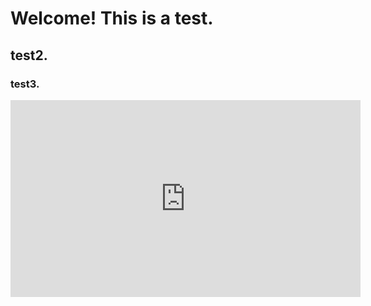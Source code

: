 <h1>Welcome! This is a test.</h1>
<h2>test2.</h2>
<h3>test3.</h3>
<iframe width="560" height="315" src="https://www.youtube.com/embed/htEfKHPAUQ0?controls=0" frameborder="0" allow="accelerometer; autoplay; encrypted-media; gyroscope; picture-in-picture" allowfullscreen></iframe>
